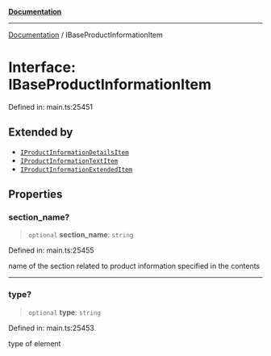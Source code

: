 [**Documentation**](../README.md)

***

[Documentation](../README.md) / IBaseProductInformationItem

# Interface: IBaseProductInformationItem

Defined in: main.ts:25451

## Extended by

- [`IProductInformationDetailsItem`](IProductInformationDetailsItem.md)
- [`IProductInformationTextItem`](IProductInformationTextItem.md)
- [`IProductInformationExtendedItem`](IProductInformationExtendedItem.md)

## Properties

### section\_name?

> `optional` **section\_name**: `string`

Defined in: main.ts:25455

name of the section related to product information specified in the contents

***

### type?

> `optional` **type**: `string`

Defined in: main.ts:25453

type of element
